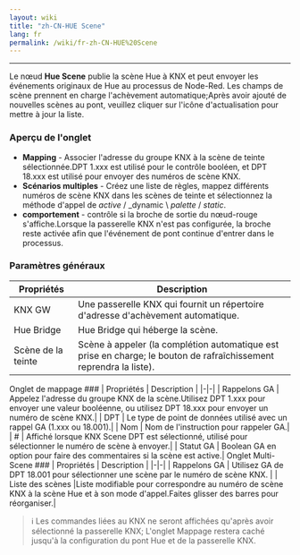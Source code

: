 ```yaml
---
layout: wiki
title: "zh-CN-HUE Scene"
lang: fr
permalink: /wiki/fr-zh-CN-HUE%20Scene
---
```

---
Le nœud **Hue Scene** publie la scène Hue à KNX et peut envoyer les événements originaux de Hue au processus de Node-Red. Les champs de scène prennent en charge l'achèvement automatique;Après avoir ajouté de nouvelles scènes au pont, veuillez cliquer sur l'icône d'actualisation pour mettre à jour la liste.
### Aperçu de l'onglet
- **Mapping** - Associer l'adresse du groupe KNX à la scène de teinte sélectionnée.DPT 1.xxx est utilisé pour le contrôle booléen, et DPT 18.xxx est utilisé pour envoyer des numéros de scène KNX.
- **Scénarios multiples** - Créez une liste de règles, mappez différents numéros de scène KNX dans les scènes de teinte et sélectionnez la méthode d'appel de _active_ / _dynamic \ _palette_ / _static_.
- **comportement** - contrôle si la broche de sortie du nœud-rouge s'affiche.Lorsque la passerelle KNX n'est pas configurée, la broche reste activée afin que l'événement de pont continue d'entrer dans le processus.
### Paramètres généraux
| Propriétés | Description |
|-|-|
| KNX GW | Une passerelle KNX qui fournit un répertoire d'adresse d'achèvement automatique.|
| Hue Bridge | Hue Bridge qui héberge la scène. |
| Scène de la teinte |Scène à appeler (la complétion automatique est prise en charge; le bouton de rafraîchissement reprendra la liste).|
Onglet de mappage ###
| Propriétés | Description |
|-|-|
| Rappelons GA | Appelez l'adresse du groupe KNX de la scène.Utilisez DPT 1.xxx pour envoyer une valeur booléenne, ou utilisez DPT 18.xxx pour envoyer un numéro de scène KNX.|
| DPT | Le type de point de données utilisé avec un rappel GA (1.xxx ou 18.001).|
| Nom | Nom de l'instruction pour rappeler GA.|
| # | Affiché lorsque KNX Scene DPT est sélectionné, utilisé pour sélectionner le numéro de scène à envoyer.|
| Statut GA | Boolean GA en option pour faire des commentaires si la scène est active.|
Onglet Multi-Scene ###
| Propriétés | Description |
|-|-|
| Rappelons GA | Utilisez GA de DPT 18.001 pour sélectionner une scène par le numéro de scène KNX. |
| Liste des scènes |Liste modifiable pour correspondre au numéro de scène KNX à la scène Hue et à son mode d'appel.Faites glisser des barres pour réorganiser.|
> ℹ️ Les commandes liées au KNX ne seront affichées qu'après avoir sélectionné la passerelle KNX; L'onglet Mappage restera caché jusqu'à la configuration du pont Hue et de la passerelle KNX.
